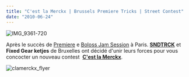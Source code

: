 ```yaml
---
title: "C'est la Merckx | Brussels Premiere Tricks | Street Contest"
date: "2010-06-24"
---
```


![](/uploads/IMG_9361-720.jpg "IMG_9361-720")

Après le succès de [Premiere](http://www.soundtrack-paris.com/index.php?post/2010/04/02/Premiere-Contest-Edit-by-Antonin-Foliot) e [Boloss Jam Session](http://www.soundtrack-paris.com/index.php?post/2010/06/16/BOLOSS-JAM-SESSION-Report") à Paris. **[SNDTRCK](http://www.soundtrack-paris.com)** et **Fixed Gear ketjes** de Bruxelles ont décidé d'unir leurs forces pour vous concocter un nouveau contest  [**C'est la Merckx**](http://cestlamerckx.com/).

![](/uploads/clamerckx_flyer.png "clamerckx_flyer")
